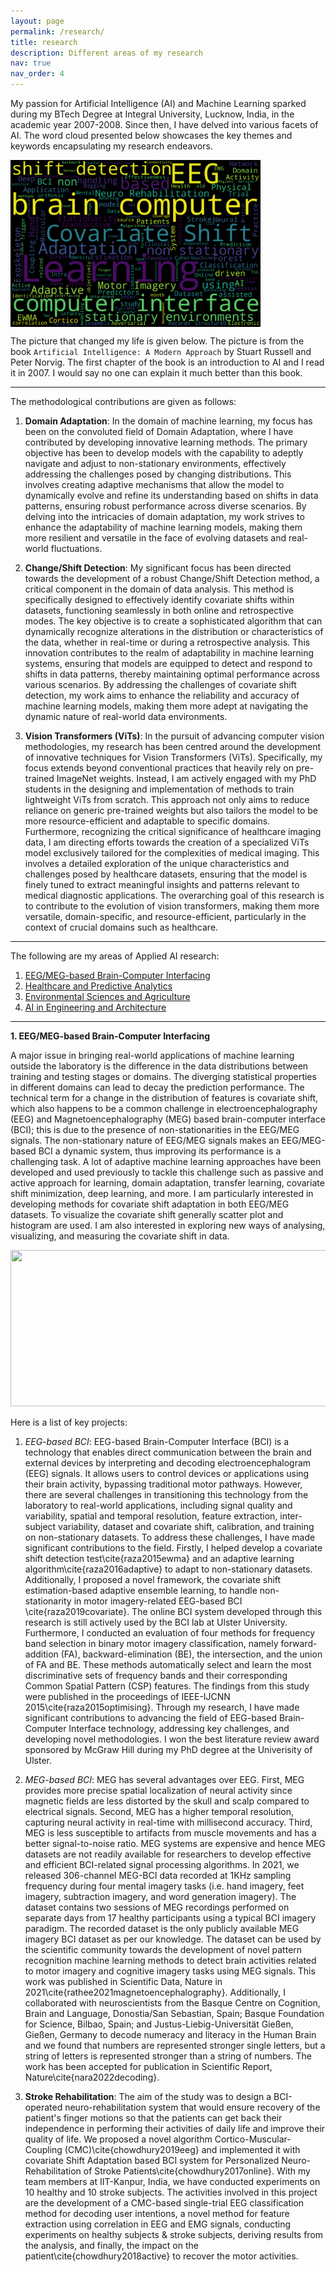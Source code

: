 ```yaml
---
layout: page
permalink: /research/
title: research
description: Different areas of my research
nav: true
nav_order: 4
---
```

My passion for Artificial Intelligence (AI) and Machine Learning sparked during my BTech Degree at Integral University, Lucknow, India, in the academic year 2007-2008. Since then, I have delved into various facets of AI. The word cloud presented below showcases the key themes and keywords encapsulating my research endeavors.

<img src="/assets/img/wordcloud.png" width="400" align="center"> 

<!-- <p align="center">
  <img width="600" height="600" src="/assets/img/wordcloud.png">
</p> -->

The picture that changed my life is given below. The picture is from the book ``Artificial Intelligence: A Modern Approach`` by Stuart Russell and Peter Norvig. The first chapter of the book is an introduction to AI and I read it in 2007. I would say no one can explain it much better than this book.

***
The methodological contributions are given as follows:

1) **Domain Adaptation**: In the domain of machine learning, my focus has been on the convoluted field of Domain Adaptation, where I have contributed by developing innovative learning methods. The primary objective has been to develop models with the capability to adeptly navigate and adjust to non-stationary environments, effectively addressing the challenges posed by changing distributions. This involves creating adaptive mechanisms that allow the model to dynamically evolve and refine its understanding based on shifts in data patterns, ensuring robust performance across diverse scenarios. By delving into the intricacies of domain adaptation, my work strives to enhance the adaptability of machine learning models, making them more resilient and versatile in the face of evolving datasets and real-world fluctuations. <!-- [UKCI'14] , [BIBM'14], [IJCNN_1'15], [IJCNN_2'15], [SC'15], [IJCNN'16], [TCDS'17], [NC'18], [IJCNN'19], [IJCNN_1'20], [IJCNN_2'20]. 
 -->

2) **Change/Shift Detection**: My significant focus has been directed towards the development of a robust Change/Shift Detection method, a critical component in the domain of data analysis. This method is specifically designed to effectively identify covariate shifts within datasets, functioning seamlessly in both online and retrospective modes. The key objective is to create a sophisticated algorithm that can dynamically recognize alterations in the distribution or characteristics of the data, whether in real-time or during a retrospective analysis. This innovation contributes to the realm of adaptability in machine learning systems, ensuring that models are equipped to detect and respond to shifts in data patterns, thereby maintaining optimal performance across various scenarios. By addressing the challenges of covariate shift detection, my work aims to enhance the reliability and accuracy of machine learning models, making them more adept at navigating the dynamic nature of real-world data environments. <!-- [SMC'13](https://sagihaider.com/publication/2013_06_IEEE_SMC), [AIAI'13](https://sagihaider.com/publication/2013-06-EWMA_Springer), [PR'15](https://sagihaider.com/publication/2015_04_EWMA_Pattern_Recognition) -->

3) **Vision Transformers (ViTs)**: In the pursuit of advancing computer vision methodologies, my research has been centred around the development of innovative techniques for Vision Transformers (ViTs). Specifically, my focus extends beyond conventional practices that heavily rely on pre-trained ImageNet weights. Instead, I am actively engaged with my PhD students in the designing and implementation of methods to train lightweight ViTs from scratch. This approach not only aims to reduce reliance on generic pre-trained weights but also tailors the model to be more resource-efficient and adaptable to specific domains. Furthermore, recognizing the critical significance of healthcare imaging data, I am directing efforts towards the creation of a specialized ViTs model exclusively tailored for the complexities of medical imaging. This involves a detailed exploration of the unique characteristics and challenges posed by healthcare datasets, ensuring that the model is finely tuned to extract meaningful insights and patterns relevant to medical diagnostic applications. The overarching goal of this research is to contribute to the evolution of vision transformers, making them more versatile, domain-specific, and resource-efficient, particularly in the context of crucial domains such as healthcare.

*** 
The following are my areas of Applied AI research:

1. [EEG/MEG-based Brain-Computer Interfacing](#BCI)
2. [Healthcare and Predictive Analytics](#healthcare)
3. [Environmental Sciences and Agriculture](#env-agri)
4. [AI in Engineering and Architecture](#eng-arch)

*** 
**1. EEG/MEG-based Brain-Computer Interfacing <a name="BCI"></a>**

A major issue in bringing real-world applications of machine learning outside the laboratory is the difference in the data distributions between training and testing stages or domains. The diverging statistical properties in different domains can lead to decay the prediction performance. The technical term for a change in the distribution of features is covariate shift, which also happens to be a common challenge in electroencephalography (EEG) and Magnetoencephalography (MEG) based brain-computer interface (BCI); this is due to the presence of non-stationarities in the EEG/MEG signals. The non-stationary nature of EEG/MEG signals makes an EEG/MEG-based BCI a dynamic system, thus improving its performance is a challenging task. A lot of adaptive machine learning approaches have been developed and used previously to tackle this challenge such as passive and active approach for learning, domain adaptation, transfer learning, covariate shift minimization, deep learning, and more. I am particularly interested in developing methods for covariate shift adaptation in both EEG/MEG datasets. To visualize the covariate shift generally scatter plot and histogram are used. I am also interested in exploring new ways of analysing, visualizing, and measuring the covariate shift in data. 

<p align="center">
  <img width="600" height="250" src="/assets/images/bci.jpg">
</p>

Here is a list of key projects:

1. *EEG-based BCI*: EEG-based Brain-Computer Interface (BCI) is a technology that enables direct communication between the brain and external devices by interpreting and decoding electroencephalogram (EEG) signals. It allows users to control devices or applications using their brain activity, bypassing traditional motor pathways. However, there are several challenges in transitioning this technology from the laboratory to real-world applications, including signal quality and variability, spatial and temporal resolution, feature extraction, inter-subject variability, dataset and covariate shift, calibration, and training on non-stationary datasets. To address these challenges, I have made significant contributions to the field. Firstly, I helped develop a covariate shift detection test\cite{raza2015ewma} and an adaptive learning algorithm\cite{raza2016adaptive} to adapt to non-stationary datasets. Additionally, I proposed a novel framework, the covariate shift estimation-based adaptive ensemble learning, to handle non-stationarity in motor imagery-related EEG-based BCI \cite{raza2019covariate}. The online BCI system developed through this research is still actively used by the BCI lab at Ulster University. Furthermore, I conducted an evaluation of four methods for frequency band selection in binary motor imagery classification, namely forward-addition (FA), backward-elimination (BE), the intersection, and the union of FA and BE. These methods automatically select and learn the most discriminative sets of frequency bands and their corresponding Common Spatial Pattern (CSP) features. The findings from this study were published in the proceedings of IEEE-IJCNN 2015\cite{raza2015optimising}. Through my research, I have made significant contributions to advancing the field of EEG-based Brain-Computer Interface technology, addressing key challenges, and developing novel methodologies. I won the best literature review award sponsored by McGraw Hill during my PhD degree at the Univerisity of Ulster. 

2. *MEG-based BCI*: MEG has several advantages over EEG. First, MEG provides more precise spatial localization of neural activity since magnetic fields are less distorted by the skull and scalp compared to electrical signals. Second, MEG has a higher temporal resolution, capturing neural activity in real-time with millisecond accuracy. Third, MEG is less susceptible to artifacts from muscle movements and has a better signal-to-noise ratio. MEG systems are expensive and hence MEG datasets are not readily available for researchers to develop effective and efficient BCI-related signal processing algorithms. In 2021, we released 306-channel MEG-BCI data recorded at 1KHz sampling frequency during four mental imagery tasks (i.e. hand imagery, feet imagery, subtraction imagery, and word generation imagery). The dataset contains two sessions of MEG recordings performed on separate days from 17 healthy participants using a typical BCI imagery paradigm. The recorded  dataset is the only publicly available MEG imagery BCI dataset as per our knowledge. The dataset can be used by the scientific community towards the development of novel pattern recognition machine learning methods to detect brain activities related to motor imagery and cognitive imagery tasks using MEG signals. This work was published in Scientific Data, Nature in 2021\cite{rathee2021magnetoencephalography}. Additionally, I collaborated with neuroscientists from the Basque Centre on Cognition, Brain and Language, Donostia/San Sebastian, Spain; Basque Foundation for Science, Bilbao, Spain; and Justus-Liebig-Universität Gießen, Gießen, Germany to decode numeracy and literacy in the Human Brain and we found that numbers are represented stronger single letters, but a string of letters is represented stronger than a string of numbers. The work has been accepted for publication in Scientific Report, Nature\cite{nara2022decoding}.
        
3. **Stroke Rehabilitation**: The aim of the study was to design a BCI-operated neuro-rehabilitation system that would ensure recovery of the patient's finger motions so that the patients can get back their independence in performing their activities of daily life and improve their quality of life. We proposed a novel algorithm Cortico-Muscular-Coupling (CMC)\cite{chowdhury2019eeg} and implemented it with covariate Shift Adaptation based BCI system for Personalized Neuro-Rehabilitation of Stroke Patients\cite{chowdhury2017online}. With my team members at IIT-Kanpur, India, we have conducted experiments on $10$ healthy and $10$ stroke subjects. The activities involved in this project are the development of a CMC-based single-trial EEG classification method for decoding user intentions, a novel method for feature extraction using correlation in EEG and EMG signals, conducting experiments on healthy subjects \& stroke subjects, deriving results from the analysis, and finally, the impact on the patient\cite{chowdhury2018active} to recover the motor activities. 

